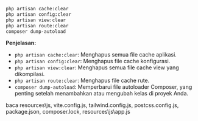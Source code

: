 ```bash
php artisan cache:clear
php artisan config:clear
php artisan view:clear
php artisan route:clear
composer dump-autoload
```

**Penjelasan:**

*   `php artisan cache:clear`: Menghapus semua file cache aplikasi.
*   `php artisan config:clear`: Menghapus file cache konfigurasi.
*   `php artisan view:clear`: Menghapus semua file cache view yang dikompilasi.
*   `php artisan route:clear`: Menghapus file cache rute.
*   `composer dump-autoload`: Memperbarui file autoloader Composer, yang penting setelah menambahkan atau mengubah kelas di proyek Anda.

baca resources\js, vite.config.js, tailwind.config.js, postcss.config.js, package.json, composer.lock, resources\js\app.js
